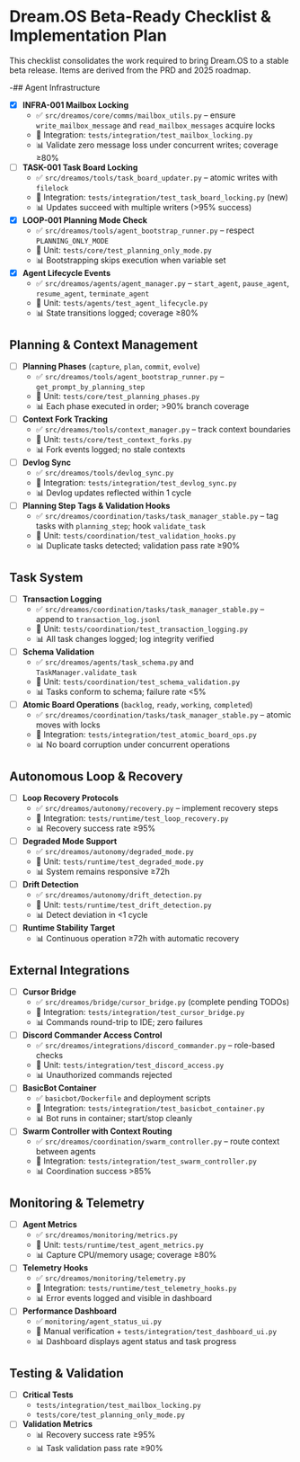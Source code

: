 # Dream.OS Beta-Ready Checklist & Implementation Plan

This checklist consolidates the work required to bring Dream.OS to a stable beta release. Items are derived from the PRD and 2025 roadmap.

-## Agent Infrastructure
- [x] **INFRA-001 Mailbox Locking**
  - ✅ `src/dreamos/core/comms/mailbox_utils.py` – ensure `write_mailbox_message` and `read_mailbox_messages` acquire locks
  - 🧪 Integration: `tests/integration/test_mailbox_locking.py`
  - 📊 Validate zero message loss under concurrent writes; coverage ≥80%
- [ ] **TASK-001 Task Board Locking**
  - ✅ `src/dreamos/tools/task_board_updater.py` – atomic writes with `filelock`
  - 🧪 Integration: `tests/integration/test_task_board_locking.py` (new)
  - 📊 Updates succeed with multiple writers (>95% success)
- [x] **LOOP-001 Planning Mode Check**
  - ✅ `src/dreamos/tools/agent_bootstrap_runner.py` – respect `PLANNING_ONLY_MODE`
  - 🧪 Unit: `tests/core/test_planning_only_mode.py`
  - 📊 Bootstrapping skips execution when variable set
- [x] **Agent Lifecycle Events**
  - ✅ `src/dreamos/agents/agent_manager.py` – `start_agent`, `pause_agent`, `resume_agent`, `terminate_agent`
  - 🧪 Unit: `tests/agents/test_agent_lifecycle.py`
  - 📊 State transitions logged; coverage ≥80%

## Planning & Context Management
- [ ] **Planning Phases** (`capture`, `plan`, `commit`, `evolve`)
  - ✅ `src/dreamos/tools/agent_bootstrap_runner.py` – `get_prompt_by_planning_step`
  - 🧪 Unit: `tests/core/test_planning_phases.py`
  - 📊 Each phase executed in order; >90% branch coverage
- [ ] **Context Fork Tracking**
  - ✅ `src/dreamos/tools/context_manager.py` – track context boundaries
  - 🧪 Unit: `tests/core/test_context_forks.py`
  - 📊 Fork events logged; no stale contexts
- [ ] **Devlog Sync**
  - ✅ `src/dreamos/tools/devlog_sync.py`
  - 🧪 Integration: `tests/integration/test_devlog_sync.py`
  - 📊 Devlog updates reflected within 1 cycle
- [ ] **Planning Step Tags & Validation Hooks**
  - ✅ `src/dreamos/coordination/tasks/task_manager_stable.py` – tag tasks with `planning_step`; hook `validate_task`
  - 🧪 Unit: `tests/coordination/test_validation_hooks.py`
  - 📊 Duplicate tasks detected; validation pass rate ≥90%

## Task System
- [ ] **Transaction Logging**
  - ✅ `src/dreamos/coordination/tasks/task_manager_stable.py` – append to `transaction_log.jsonl`
  - 🧪 Unit: `tests/coordination/test_transaction_logging.py`
  - 📊 All task changes logged; log integrity verified
- [ ] **Schema Validation**
  - ✅ `src/dreamos/agents/task_schema.py` and `TaskManager.validate_task`
  - 🧪 Unit: `tests/coordination/test_schema_validation.py`
  - 📊 Tasks conform to schema; failure rate <5%
- [ ] **Atomic Board Operations** (`backlog`, `ready`, `working`, `completed`)
  - ✅ `src/dreamos/coordination/tasks/task_manager_stable.py` – atomic moves with locks
  - 🧪 Integration: `tests/integration/test_atomic_board_ops.py`
  - 📊 No board corruption under concurrent operations

## Autonomous Loop & Recovery
- [ ] **Loop Recovery Protocols**
  - ✅ `src/dreamos/autonomy/recovery.py` – implement recovery steps
  - 🧪 Integration: `tests/runtime/test_loop_recovery.py`
  - 📊 Recovery success rate ≥95%
- [ ] **Degraded Mode Support**
  - ✅ `src/dreamos/autonomy/degraded_mode.py`
  - 🧪 Unit: `tests/runtime/test_degraded_mode.py`
  - 📊 System remains responsive ≥72h
- [ ] **Drift Detection**
  - ✅ `src/dreamos/autonomy/drift_detection.py`
  - 🧪 Unit: `tests/runtime/test_drift_detection.py`
  - 📊 Detect deviation in <1 cycle
- [ ] **Runtime Stability Target**
  - 📊 Continuous operation ≥72h with automatic recovery

## External Integrations
- [ ] **Cursor Bridge**
  - ✅ `src/dreamos/bridge/cursor_bridge.py` (complete pending TODOs)
  - 🧪 Integration: `tests/integration/test_cursor_bridge.py`
  - 📊 Commands round-trip to IDE; zero failures
- [ ] **Discord Commander Access Control**
  - ✅ `src/dreamos/integrations/discord_commander.py` – role-based checks
  - 🧪 Unit: `tests/integration/test_discord_access.py`
  - 📊 Unauthorized commands rejected
- [ ] **BasicBot Container**
  - ✅ `basicbot/Dockerfile` and deployment scripts
  - 🧪 Integration: `tests/integration/test_basicbot_container.py`
  - 📊 Bot runs in container; start/stop cleanly
- [ ] **Swarm Controller with Context Routing**
  - ✅ `src/dreamos/coordination/swarm_controller.py` – route context between agents
  - 🧪 Integration: `tests/integration/test_swarm_controller.py`
  - 📊 Coordination success >85%

## Monitoring & Telemetry
- [ ] **Agent Metrics**
  - ✅ `src/dreamos/monitoring/metrics.py`
  - 🧪 Unit: `tests/runtime/test_agent_metrics.py`
  - 📊 Capture CPU/memory usage; coverage ≥80%
- [ ] **Telemetry Hooks**
  - ✅ `src/dreamos/monitoring/telemetry.py`
  - 🧪 Integration: `tests/runtime/test_telemetry_hooks.py`
  - 📊 Error events logged and visible in dashboard
- [ ] **Performance Dashboard**
  - ✅ `monitoring/agent_status_ui.py`
  - 🧪 Manual verification + `tests/integration/test_dashboard_ui.py`
  - 📊 Dashboard displays agent status and task progress

## Testing & Validation
- [ ] **Critical Tests**
  - `tests/integration/test_mailbox_locking.py`
  - `tests/core/test_planning_only_mode.py`
- [ ] **Validation Metrics**
  - 📊 Recovery success rate ≥95%
  - 📊 Task validation pass rate ≥90%

